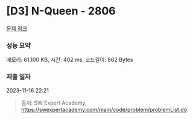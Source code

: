 # [D3] N-Queen - 2806 

[문제 링크](https://swexpertacademy.com/main/code/problem/problemDetail.do?contestProbId=AV7GKs06AU0DFAXB) 

### 성능 요약

메모리: 61,100 KB, 시간: 402 ms, 코드길이: 862 Bytes

### 제출 일자

2023-11-16 22:21



> 출처: SW Expert Academy, https://swexpertacademy.com/main/code/problem/problemList.do